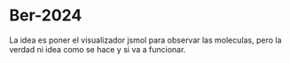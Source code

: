 # Ber-2024
La idea es poner el visualizador jsmol para observar las moleculas, pero la verdad ni idea como se hace y si va a funcionar.
